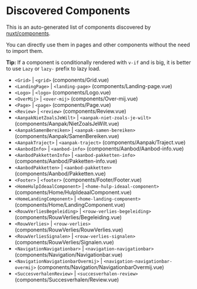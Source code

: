 # Discovered Components

This is an auto-generated list of components discovered by [nuxt/components](https://github.com/nuxt/components).

You can directly use them in pages and other components without the need to import them.

**Tip:** If a component is conditionally rendered with `v-if` and is big, it is better to use `Lazy` or `lazy-` prefix to lazy load.

- `<Grid>` | `<grid>` (components/Grid.vue)
- `<LandingPage>` | `<landing-page>` (components/Landing-page.vue)
- `<Logo>` | `<logo>` (components/Logo.vue)
- `<OverMij>` | `<over-mij>` (components/Over-mij.vue)
- `<Page>` | `<page>` (components/Page.vue)
- `<Review>` | `<review>` (components/Review.vue)
- `<AanpakNietZoalsJeWilt>` | `<aanpak-niet-zoals-je-wilt>` (components/Aanpak/NietZoalsJeWilt.vue)
- `<AanpakSamenBereiken>` | `<aanpak-samen-bereiken>` (components/Aanpak/SamenBereiken.vue)
- `<AanpakTraject>` | `<aanpak-traject>` (components/Aanpak/Traject.vue)
- `<AanbodInfo>` | `<aanbod-info>` (components/Aanbod/Aanbod-info.vue)
- `<AanbodPakkettenInfo>` | `<aanbod-pakketten-info>` (components/Aanbod/Pakketten-info.vue)
- `<AanbodPakketten>` | `<aanbod-pakketten>` (components/Aanbod/Pakketten.vue)
- `<Footer>` | `<footer>` (components/Footer/Footer.vue)
- `<HomeHulpIdeaalComponent>` | `<home-hulp-ideaal-component>` (components/Home/HulpIdeaalComponent.vue)
- `<HomeLandingComponent>` | `<home-landing-component>` (components/Home/LandingComponent.vue)
- `<RouwVerliesBegeleiding>` | `<rouw-verlies-begeleiding>` (components/RouwVerlies/Begeleiding.vue)
- `<RouwVerlies>` | `<rouw-verlies>` (components/RouwVerlies/RouwVerlies.vue)
- `<RouwVerliesSignalen>` | `<rouw-verlies-signalen>` (components/RouwVerlies/Signalen.vue)
- `<NavigationNavigationbar>` | `<navigation-navigationbar>` (components/Navigation/Navigationbar.vue)
- `<NavigationNavigationbarOvermij>` | `<navigation-navigationbar-overmij>` (components/Navigation/NavigationbarOvermij.vue)
- `<SuccesverhalenReview>` | `<succesverhalen-review>` (components/Succesverhalen/Review.vue)

